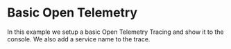 # Basic Open Telemetry

In this example we setup a basic Open Telemetry Tracing and show it to the console. We also add a service name to the trace. 